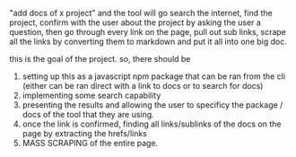 "add docs of x project" and the tool will go search the internet, find the project, confirm with the user about the project by asking the user a question, then go through every link on the page, pull out sub links, scrape all the links by converting them to markdown and put it all into one big doc.

this is the goal of the project. so, there should be

1. setting up this as a javascript npm package that can be ran from the cli (either can be ran direct with a link to docs or to search for docs)
2. implementing some search capability
3. presenting the results and allowing the user to specificy the package / docs of the tool that they are using. 
4. once the link is confirmed, finding all links/sublinks of the docs on the page by extracting the hrefs/links
5. MASS SCRAPING of the entire page. 